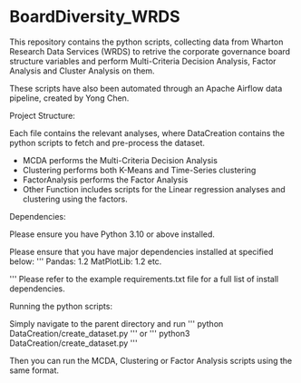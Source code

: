 # BoardDiversity_WRDS

This repository contains the python scripts, collecting data from Wharton Research Data Services (WRDS) to retrive the corporate governance board structure variables and perform Multi-Criteria Decision Analysis, Factor Analysis and Cluster Analysis on them.

These scripts have also been automated through an Apache Airflow data pipeline, created by Yong Chen.

Project Structure:

Each file contains the relevant analyses, where DataCreation contains the python scripts to fetch and pre-process the dataset.
- MCDA performs the Multi-Criteria Decision Analysis
- Clustering performs both K-Means and Time-Series clustering
- FactorAnalysis performs the Factor Analysis
- Other Function includes scripts for the Linear regression analyses and clustering using the factors.


Dependencies:

Please ensure you have Python 3.10 or above installed.

Please ensure that you have major dependencies installed at specified below:
'''
Pandas: 1.2
MatPlotLib: 1.2
etc.

'''
Please refer to the example requirements.txt file for a full list of install dependencies.


Running the python scripts:

Simply navigate to the parent directory and run
'''
python DataCreation/create_dataset.py
'''
or 
'''
python3 DataCreation/create_dataset.py
'''

Then you can run the MCDA, Clustering or Factor Analysis scripts using the same format.